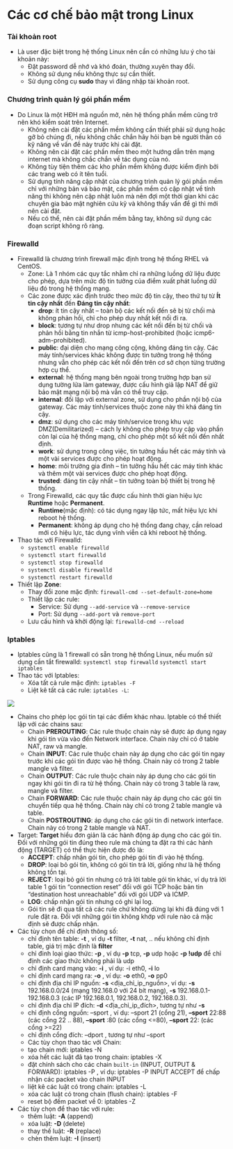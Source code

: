 # Các cơ chế bảo mật trong Linux
### Tài khoản root
- Là user đặc biệt trong hệ thống Linux nên cần có những lưu ý cho tài khoản này:
	- Đặt password dễ nhớ và khó đoán, thường xuyên thay đổi.
	- Không sử dụng nếu không thực sự cần thiết.
	- Sử dụng công cụ **sudo** thay vì đăng nhập tài khoản root.

### Chương trình quản lý gói phần mềm
- Do Linux là một HĐH mã nguồn mở, nên hệ thống phần mềm cũng trở nên khó kiểm soát trên Internet.
    - Không nên cài đặt các phần mềm không cần thiết phải sử dụng hoặc gỡ bỏ chúng đi, nếu không chắc chắn hãy hỏi bạn bè người thân có kỹ năng về vấn đề này trước khi cài đặt.
    - Không nên cài đặt các phần mềm theo một hướng dẫn trên mạng internet mà không chắc chắn về tác dụng của nó.
    - Không tùy tiện thêm các kho phần mềm không được kiểm định bởi các trang web có ít tên tuổi.
    - Sử dụng tính năng cập nhật của chương trình quản lý gói phần mềm chỉ với những bản vá bảo mật, các phần mềm có cập nhật về tính năng thì không nên cập nhật luôn mà nên đợi một thời gian khi các chuyên gia bảo mật nghiên cứu kỹ và không thấy vấn đề gì thì mới nên cài đặt.
    - Nếu có thể, nên cài đặt phần mềm bằng tay, không sử dụng các đoạn script không rõ ràng.

### Firewalld
- Firewalld là chương trình firewall mặc định trong hệ thống RHEL và CentOS.
	- Zone: Là 1 nhóm các quy tắc nhằm chỉ ra những luồng dữ liệu được cho phép, dựa trên mức độ tin tưởng của điểm xuất phát luồng dữ liệu đó trong hệ thống mạng.
	- Các zone được xác định trước theo mức độ tin cậy, theo thứ tự từ **Ít tin cậy nhất** đến **Đáng tin cậy nhất**:
		- **drop**: ít tin cậy nhất – toàn bộ các kết nối đến sẽ bị từ chối mà không phản hồi, chỉ cho phép duy nhất kết nối đi ra.
    	- **block**: tương tự như drop nhưng các kết nối đến bị từ chối và phản hồi bằng tin nhắn từ icmp-host-prohibited (hoặc icmp6-adm-prohibited).
    	- **public**: đại diện cho mạng công cộng, không đáng tin cậy. Các máy tính/services khác không được tin tưởng trong hệ thống nhưng vẫn cho phép các kết nối đến trên cơ sở chọn từng trường hợp cụ thể.
		- **external**: hệ thống mạng bên ngoài trong trường hợp bạn sử dụng tường lửa làm gateway, được cấu hình giả lập NAT để giữ bảo mật mạng nội bộ mà vẫn có thể truy cập.
    	- **internal**: đối lập với external zone, sử dụng cho phần nội bộ của gateway. Các máy tính/services thuộc zone này thì khá đáng tin cậy.
    	- **dmz**: sử dụng cho các máy tính/service trong khu vực DMZ(Demilitarized) – cách ly không cho phép truy cập vào phần còn lại của hệ thống mạng, chỉ cho phép một số kết nối đến nhất định.
		- **work**: sử dụng trong công việc, tin tưởng hầu hết các máy tính và một vài services được cho phép hoạt động.
    	- **home**: môi trường gia đình – tin tưởng hầu hết các máy tính khác và thêm một vài services được cho phép hoạt động.
    	- **trusted**: đáng tin cậy nhất – tin tưởng toàn bộ thiết bị trong hệ thống.
	- Trong Firewalld, các quy tắc được cấu hình thời gian hiệu lực **Runtime** hoặc **Permanent**.
		- **Runtime**(mặc định): có tác dụng ngay lập tức, mất hiệu lực khi reboot hệ thống.
    	- **Permanent**: không áp dụng cho hệ thống đang chạy, cần reload mới có hiệu lực, tác dụng vĩnh viễn cả khi reboot hệ thống.
- Thao tác với Firewalld:
	- `systemctl enable firewalld`
	- `systemctl start firewalld`
	- `systemctl stop firewalld`
	- `systemctl disable firewalld`
	- `systemctl restart firewalld`
- Thiết lập **Zone**:
	- Thay đổi zone mặc định: `firewall-cmd --set-default-zone=home`
	- Thiết lập các rule:
		- Service: Sử dụng `--add-service` và `--remove-service`
		- Port: Sử dụng `--add-port` và `remove-port`
	- Lưu cấu hình và khởi động lại: `firewalld-cmd --reload`

### Iptables
- Iptables cũng là 1 firewall có sẵn trong hệ thống Linux, nếu muốn sử dụng cần tắt firewalld:
`systemctl stop firewalld`
`systemctl start iptables`
- Thao tác với Iptables:
	- Xóa tất cả rule mặc định: `iptables -F`
	- Liệt kê tất cả các rule: `iptables -L`:
<img src="https://i.imgur.com/s0ZNJmy.png">

- Chains cho phép lọc gói tin tại các điểm khác nhau. Iptable có thể thiết lập với các chains sau:
	- Chain **PREROUTING**: Các rule thuộc chain này sẽ được áp dụng ngay khi gói tin vừa vào đến Network interface. Chain này chỉ có ở table NAT, raw và mangle.
	- Chain **INPUT**: Các rule thuộc chain này áp dụng cho các gói tin ngay trước khi các gói tin được vào hệ thống. Chain này có trong 2 table mangle và filter.
	- Chain **OUTPUT**: Các rule thuộc chain này áp dụng cho các gói tin ngay khi gói tin đi ra từ hệ thống. Chain này có trong 3 table là raw, mangle và filter.
	- Chain **FORWARD**: Các rule thuộc chain này áp dụng cho các gói tin chuyển tiếp qua hệ thống. Chain này chỉ có trong 2 table mangle và table.
	- Chain **POSTROUTING**: áp dụng cho các gói tin đi network interface. Chain này có trong 2 table mangle và NAT.
- Target: **Target** hiểu đơn giản là các hành động áp dụng cho các gói tin. Đối với những gói tin đúng theo rule mà chúng ta đặt ra thì các hành động (TARGET) có thể thực hiện được đó là:
	- **ACCEPT**: chấp nhận gói tin, cho phép gói tin đi vào hệ thống.
	- **DROP**: loại bỏ gói tin, không có gói tin trả lời, giống như là hệ thống không tồn tại.
	- **REJECT**: loại bỏ gói tin nhưng có trả lời table gói tin khác, ví dụ trả lời table 1 gói tin “connection reset” đối với gói TCP hoặc bản tin “destination host unreachable” đối với gói UDP và ICMP.
	- **LOG**: chấp nhận gói tin nhưng có ghi lại log.
	- Gói tin sẽ đi qua tất cả các rule chứ không dừng lại khi đã đúng với 1 rule đặt ra. Đối với những gói tin không khớp với rule nào cả mặc định sẽ được chấp nhận.
- Các tùy chọn để chỉ định thông số:
	- chỉ định tên table: **-t** , ví dụ **-t** filter, **-t** nat, .. nếu không chỉ định table, giá trị mặc định là **filter**
	- chỉ đinh loại giao thức: **-p** , ví dụ **-p** tcp, **-p** udp hoặc **-p !udp** để chỉ định các giao thức không phải là udp
	- chỉ định card mạng vào: **-i** , ví dụ: -i eth0, **-i** lo
	- chỉ định card mạng ra: **-o** , ví dụ: **-o** eth0, **-o** pp0
	- chỉ định địa chỉ IP nguồn: **-s** <địa_chỉ_ip_nguồn>, ví dụ: **-s** 192.168.0.0/24 (mạng 192.168.0 với 24 bít mạng), **-s** 192.168.0.1-192.168.0.3 (các IP 192.168.0.1, 192.168.0.2, 192.168.0.3).
	- chỉ định địa chỉ IP đích: **-d** <địa_chỉ_ip_đích>, tương tự như **-s**
	- chỉ định cổng nguồn: –sport , ví dụ: –sport 21 (cổng 21), **–sport** 22:88 (các cổng 22 .. 88), **–sport** :80 (các cổng <=80), **–sport** 22: (các cổng >=22)
	- chỉ định cổng đích: –dport , tương tự như –sport
	- Các tùy chọn thao tác với Chain:
	- tạo chain mới: iptables -N
	- xóa hết các luật đã tạo trong chain: iptables -X
	- đặt chính sách cho các chain `built-in` (INPUT, OUTPUT & FORWARD): iptables -P , ví dụ: iptables -P INPUT ACCEPT để chấp nhận các packet vào chain INPUT
	- liệt kê các luật có trong chain: iptables -L
	- xóa các luật có trong chain (flush chain): iptables -F
	- reset bộ đếm packet về 0: iptables -Z
- Các tùy chọn để thao tác với rule:
	- thêm luật: **-A** (append)
	- xóa luật: **-D** (delete)
	- thay thế luật: **-R** (replace)
	- chèn thêm luật: **-I** (insert)

